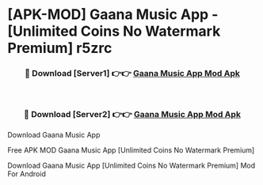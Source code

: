 # [APK-MOD] Gaana  Music App - [Unlimited Coins No Watermark Premium] r5zrc



<div align="center">
<h3>🔴 Download [Server1] 👉👉 <a href="https://momento.my/?title=Gaana__Music_App">Gaana  Music App Mod Apk</a></h3><br>

<h3>🔴 Download [Server2] 👉👉 <a href="https://momento.my/?title=Gaana__Music_App">Gaana  Music App Mod Apk</a></h3>
</div>



Download Gaana  Music App 

Free APK MOD Gaana  Music App [Unlimited Coins No Watermark Premium]

Download Gaana  Music App [Unlimited Coins No Watermark Premium] Mod For Android
